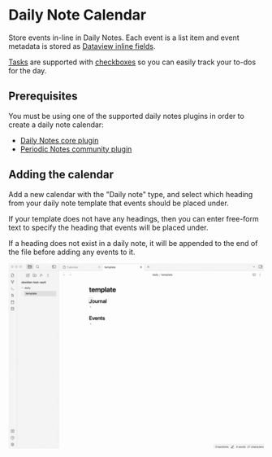 # Daily Note Calendar

Store events in-line in Daily Notes. Each event is a list item and event metadata is stored as [Dataview inline fields](https://blacksmithgu.github.io/obsidian-dataview/data-annotation/).

[Tasks](../events/tasks) are supported with [checkboxes](https://help.obsidian.md/How+to/Format+your+notes) so you can easily track your to-dos for the day.

## Prerequisites
You must be using one of the supported daily notes plugins in order to create a daily note calendar:
- [Daily Notes core plugin](https://help.obsidian.md/Plugins/Daily+notes) 
- [Periodic Notes community plugin](https://github.com/liamcain/obsidian-periodic-notes)

## Adding the calendar
Add a new calendar with the "Daily note" type, and select which heading from your daily note template that events should be placed under.

If your template does not have any headings, then you can enter free-form text to specify the heading that events will be placed under.

If a heading does not exist in a daily note, it will be appended to the end of the file before adding any events to it.

![](../assets/dailynote.gif)
